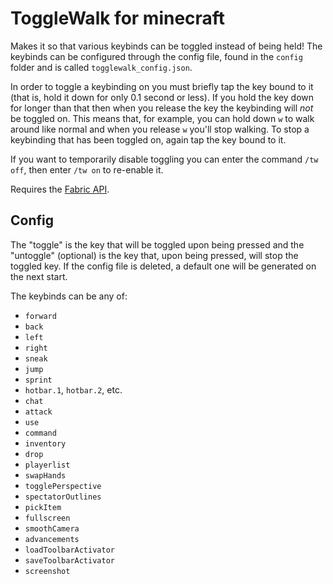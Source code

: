 # ToggleWalk for minecraft

Makes it so that various keybinds can be toggled instead of being held! The keybinds can be configured through the config file, found in the `config` folder and is called `togglewalk_config.json`.

In order to toggle a keybinding on you must briefly tap the key bound to it
(that is, hold it down for only 0.1 second or less).  If you hold the key down
for longer than that then when you release the key the keybinding will *not* be
toggled on.  This means that, for example, you can hold down `w` to walk around
like normal and when you release `w` you'll stop walking.  To stop a keybinding
that has been toggled on, again tap the key bound to it.

If you want to temporarily disable toggling you can enter the command `/tw
off`, then enter `/tw on` to re-enable it.

Requires the [Fabric API](https://minecraft.curseforge.com/projects/fabric).

## Config

The "toggle" is the key that will be toggled upon being pressed and the "untoggle" (optional) is the key that, upon being pressed, will stop the toggled key. If the config file is deleted, a default one will be generated on the next start.

The keybinds can be any of:
* `forward`
* `back`
* `left`
* `right`
* `sneak`
* `jump`
* `sprint`
* `hotbar.1`, `hotbar.2`, etc.
* `chat`
* `attack`
* `use`
* `command`
* `inventory`
* `drop`
* `playerlist`
* `swapHands`
* `togglePerspective`
* `spectatorOutlines`
* `pickItem`
* `fullscreen`
* `smoothCamera`
* `advancements`
* `loadToolbarActivator`
* `saveToolbarActivator`
* `screenshot`
